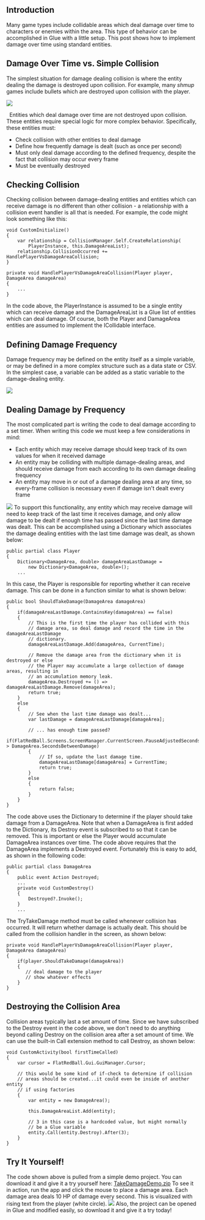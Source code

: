 ## Introduction

Many game types include collidable areas which deal damage over time to characters or enemies within the area. This type of behavior can be accomplished in Glue with a little setup. This post shows how to implement damage over time using standard entities.

## Damage Over Time vs. Simple Collision

The simplest situation for damage dealing collision is where the entity dealing the damage is destroyed upon collision. For example, many *shmup* games include bullets which are destroyed upon collision with the player.

![](/media/2020-11-img_5fbd7de1be7f9.png)

  Entities which deal damage over time are not destroyed upon collision. These entities require special logic for more complex behavior. Specifically, these entities must:

-   Check collision with other entities to deal damage
-   Define how frequently damage is dealt (such as once per second)
-   Must only deal damage according to the defined frequency, despite the fact that collision may occur every frame
-   Must be eventually destroyed

## Checking Collision

Checking collision between damage-dealing entities and entities which can receive damage is no different than other collision - a relationship with a collision event handler is all that is needed. For example, the code might look something like this:

``` lang:c#
void CustomInitialize()
{
    var relationship = CollisionManager.Self.CreateRelationship(
        PlayerInstance, this.DamageAreaList);
    relationship.CollisionOccurred += HandlePlayerVsDamageAreaCollision;
}

private void HandlePlayerVsDamageAreaCollision(Player player, DamageArea damageArea)
{
    ...
}
```

In the code above, the PlayerInstance is assumed to be a single entity which can receive damage and the DamageAreaList is a Glue list of entities which can deal damage. Of course, both the Player and DamageArea entities are assumed to implement the ICollidable interface.

## Defining Damage Frequency

Damage frequency may be defined on the entity itself as a simple variable, or may be defined in a more complex structure such as a data state or CSV. In the simplest case, a variable can be added as a static variable to the damage-dealing entity.

![](/media/2019-05-img_5ccfbcc3cdd5c.png)

## Dealing Damage by Frequency

The most complicated part is writing the code to deal damage according to a set timer. When writing this code we must keep a few considerations in mind:

-   Each entity which may receive damage should keep track of its own values for when it received damage
-   An entity may be colliding with multiple damage-dealing areas, and should receive damage from each according to its own damage dealing frequency
-   An entity may move in or out of a damage dealing area at any time, so every-frame collision is necessary even if damage isn't dealt every frame

![](https://cdn.wikimg.net/strategywiki/images/b/bc/Diablo_firewalls_screenshot.jpg) To support this functionality, any entity which may receive damage will need to keep track of the last time it receives damage, and only allow damage to be dealt if enough time has passed since the last time damage was dealt. This can be accomplished using a Dictionary which associates the damage dealing entities with the last time damage was dealt, as shown below:

``` lang:c#
public partial class Player
{
    Dictionary<DamageArea, double> damageAreaLastDamage =
        new Dictionary<DamageArea, double>();
    ...
```

In this case, the Player is responsible for reporting whether it can receive damage. This can be done in a function similar to what is shown below:

``` lang:c#
public bool ShouldTakeDamage(DamageArea damageArea)
{
    if(damageAreaLastDamage.ContainsKey(damageArea) == false)
    {
        // This is the first time the player has collided with this
        // damage area, so deal damage and record the time in the damageAreaLastDamage
        // dictionary.
        damageAreaLastDamage.Add(damageArea, CurrentTime);

        // Remove the damage area from the dictionary when it is destroyed or else
        // the Player may accumulate a large collection of damage areas, resulting in
        // an accumulation memory leak.
        damageArea.Destroyed += () => damageAreaLastDamage.Remove(damageArea);
        return true;
    }
    else
    {
        // See when the last time damage was dealt...
        var lastDamage = damageAreaLastDamage[damageArea];

        // ... has enough time passed?
        if(FlatRedBall.Screens.ScreenManager.CurrentScreen.PauseAdjustedSecondsSince(lastDamage) > DamageArea.SecondsBetweenDamage)
        {
            // If so, update the last damage time.
            damageAreaLastDamage[damageArea] = CurrentTime;
            return true;
        }
        else
        {
            return false;
        }
    }
}
```

The code above uses the Dictionary to determine if the player should take damage from a DamageArea. Note that when a DamageArea is first added to the Dictionary, its Destroy event is subscribed to so that it can be removed. This is important or else the Player would accumulate DamageArea instances over time. The code above requires that the DamageArea implements a Destroyed event. Fortunately this is easy to add, as shown in the following code:

``` lang:c#
public partial class DamageArea
{
    public event Action Destroyed;
    ...
    private void CustomDestroy()
    {
        Destroyed?.Invoke();
    }
    ...
```

The TryTakeDamage method must be called whenever collision has occurred. It will return whether damage is actually dealt. This should be called from the collision handler in the screen, as shown below:

``` lang:c#
private void HandlePlayerVsDamageAreaCollision(Player player, DamageArea damageArea)
{
    if(player.ShouldTakeDamage(damageArea))
    {
       // deal damage to the player
       // show whatever effects
    }
}
```

## Destroying the Collision Area

Collision areas typically last a set amount of time. Since we have subscribed to the Destroy event in the code above, we don't need to do anything beyond calling Destroy on the collision area after a set amount of time. We can use the built-in Call extension method to call Destroy, as shown below:

``` lang:c#
void CustomActivity(bool firstTimeCalled)
{
    var cursor = FlatRedBall.Gui.GuiManager.Cursor;

    // this would be some kind of if-check to determine if collision
    // areas should be created...it could even be inside of another entity
    // if using factories
    {
        var entity = new DamageArea();
        
        this.DamageAreaList.Add(entity);

        // 3 in this case is a hardcoded value, but might normally
        // be a Glue variable
        entity.Call(entity.Destroy).After(3);
    }
}
```

## Try It Yourself!

The code shown above is pulled from a simple demo project. You can download it and give it a try yourself here: [TakeDamageDemo.zip](/content/Tutorials/Blogs/TakeDamageDemo.zip) To see it in action, run the app and click the mouse to place a damage area. Each damage area deals 10 HP of damage every second. This is visualized with rising text from the player (white circle). [![](/wp-content/uploads/2019/05/2019-05-05_23-10-48.gif)](/wp-content/uploads/2019/05/2019-05-05_23-10-48.gif) Also, the project can be opened in Glue and modified easily, so download it and give it a try today!
